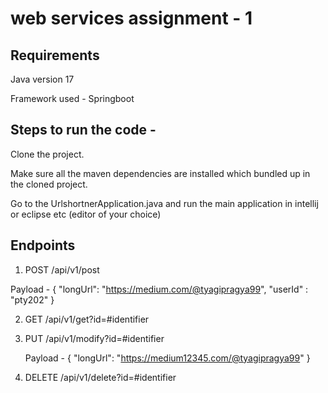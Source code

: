 # web services assignment - 1 

## Requirements
Java version 17

Framework used - Springboot 

## Steps to run the code - 
Clone the project.

Make sure all the maven dependencies are installed which bundled up in the cloned project.

Go to the UrlshortnerApplication.java and run the main application in intellij or eclipse etc (editor of your choice)

## Endpoints
1. POST /api/v1/post

  Payload -
   {
     "longUrl": "https://medium.com/@tyagipragya99",
      "userId" : "pty202"
   }

2. GET /api/v1/get?id=#identifier

3. PUT /api/v1/modify?id=#identifier

   Payload -
   {
     "longUrl": "https://medium12345.com/@tyagipragya99"
   }

4. DELETE /api/v1/delete?id=#identifier




